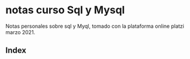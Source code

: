 # notas curso Sql y Mysql

Notas personales sobre sql y Myql, tomado con la plataforma online platzi marzo 2021.


## Index